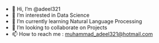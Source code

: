- 👋 Hi, I’m @adeel321
- 👀 I’m interested in Data Science
- 🌱 I’m currently learning Natural Language Processing
- 💞️ I’m looking to collaborate on Projects
- 📫 How to reach me : muhammad_adeel321@hotmail.com

<!---
adeel321/adeel321 is a ✨ special ✨ repository because its `README.md` (this file) appears on your GitHub profile.
You can click the Preview link to take a look at your changes.
--->
